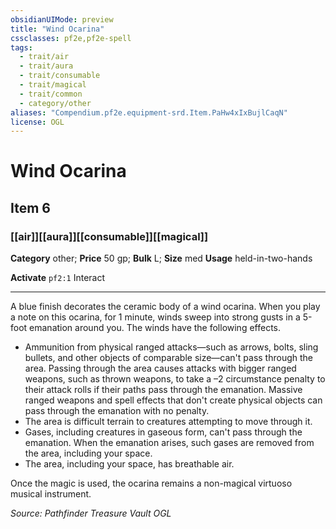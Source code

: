 ```yaml
---
obsidianUIMode: preview
title: "Wind Ocarina"
cssclasses: pf2e,pf2e-spell
tags:
  - trait/air
  - trait/aura
  - trait/consumable
  - trait/magical
  - trait/common
  - category/other
aliases: "Compendium.pf2e.equipment-srd.Item.PaHw4xIxBujlCaqN"
license: OGL
---
```

# Wind Ocarina
## Item 6
### [[air]][[aura]][[consumable]][[magical]]

**Category** other; 
**Price** 50 gp; 
**Bulk** L; **Size** med
**Usage** held-in-two-hands

**Activate** `pf2:1` Interact

* * *

A blue finish decorates the ceramic body of a wind ocarina. When you play a note on this ocarina, for 1 minute, winds sweep into strong gusts in a 5-foot emanation around you. The winds have the following effects.

*   Ammunition from physical ranged attacks—such as arrows, bolts, sling bullets, and other objects of comparable size—can't pass through the area. Passing through the area causes attacks with bigger ranged weapons, such as thrown weapons, to take a –2 circumstance penalty to their attack rolls if their paths pass through the emanation. Massive ranged weapons and spell effects that don't create physical objects can pass through the emanation with no penalty.
*   The area is difficult terrain to creatures attempting to move through it.
*   Gases, including creatures in gaseous form, can't pass through the emanation. When the emanation arises, such gases are removed from the area, including your space.
*   The area, including your space, has breathable air.

Once the magic is used, the ocarina remains a non-magical virtuoso musical instrument.

*Source: Pathfinder Treasure Vault*
*OGL*